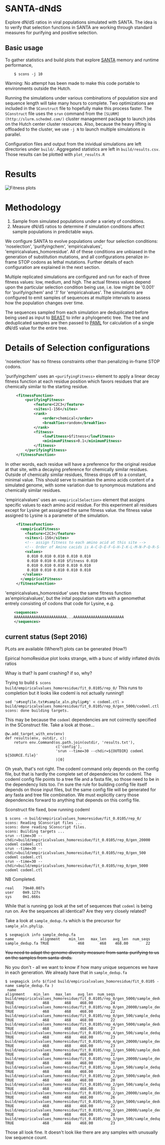 # SANTA-dNdS

Explore dN/dS ratios in viral populations simulated with SANTA.
The idea is to verify that selection functions in SANTA are working
through standard measures for purifying and
positive selection.

## Basic usage

To gather statistics and build plots that explore [SANTA](https://github.com/santa-dev/santa-sim) memory and runtime performance,
```
	$ scons -j 10
```
Warning: No attempt has been made to make this code portable to
environments outside the Hutch.

Running the simulations under various combinations of population size
and sequence length will take many hours to complete.  Two
optimizations are included in the `SConstruct` file to hopefully make this process faster.  The
`SConstruct` file uses the `srun` command from the
`[SLURM](http://slurm.schedmd.com/)` cluster management package to launch jobs on the Hutch center cluster resources.  Also,
because the heavy lifting is offloaded to the cluster, we use `-j N`
to launch multiple simulations in parallel.

Configuration files and output from the inividual simulations are left
directories under `build/`.  Aggregated statistics are left in
`build/results.csv`.  Those results can be plotted with
`plot_results.R`

# Results

![Fitness plots](figures/fitness_plots.png)

# Methodology

1. Sample from simulated populations under a variety of conditions.
2. Measure dN/dS ratios to  determine if simulation conditions affect
sample populations in predictable ways.

We configure SANTA to evolve populations under four selection
conditions: 'noselection', 'purifyingchem', 'empiricalvalues',
'empiricalvalues_homoresidue'.  All of these conditions are unbiased in
the generation of substitution mutations, and all configurations
penalize in-frame STOP codons as lethal mutations.  Further details of
each configuration are explained in the next section.

Multiple replicated simulations
are configured and run for each of three fitness values: low, medium,
and high.  The actual fitness values
depend upon the particular selection condition being use, i.e. low
might be '0.001' for 'purifyingchem' and '.1' for  'empiricalvalues'.
The simulations are configured to emit samples of sequences at multiple
intervals to assess how the population changes over time.

The sequences sampled from each simulation are deduplicated before
being used as input to [BEAST](http://beast.bio.ed.ac.uk/) to infer a
phylogenetic tree.  The tree and deduplicated samples are then passed
to [PAML](http://abacus.gene.ucl.ac.uk/software/paml.html) for
calculation of a single dN/dS value for the entire tree.

# Details of Selection configurations

'noselection' has no fitness constraints other than
penalizing in-frame STOP codons.

'purifyingchem' uses an `<purifyingFitness>` element to apply a linear
decay fitness function at each residue position which favors residues
that are chemically similar to the starting residue.
```xml
	 <fitnessFunction>
	     <purifyingFitness>
	         <feature>C2C3</feature>
	         <sites>1-156</sites>
	         <rank>
	             <order>chemical</order>
	             <breakTies>random</breakTies>
	         </rank>
	         <fitness>
	             <lowFitness>$fitness</lowFitness>
	             <minimumFitness>0.1</minimumFitness>
	         </fitness>
	     </purifyingFitness>
	 </fitnessFunction>
```

In other words,
each residue will have a preference for the original residue at that
site, with a decaying preference for chemically similar residues.
Outside of chemically similar residues, fitness drops off to a constant,
minimal value.  This should serve to maintain the amino acids content
of a simulated genome, with some variation due to  synonymous
mutations and chemically similar
residues.

'empiricalvalues' uses an `<empiricalSelection>` element that assigns
specific values to each amino acid residue.  For this experiment all
residues except for Lysine get asssigned the same fitness value.  the
fitness value assigned to Lysine is a parameter of the simulation.

```xml
	 <fitnessFunction>
	   <empiricalFitness>
	     <feature>C2C3</feature>
	     <sites>1-156</sites>
	     <!-- assign fitness to each amino acid at this site -->
	     <!-- Order of Amino cacids is A-C-D-E-F-G-H-I-K-L-M-N-P-Q-R-S-T-V-W-Y -->
	     <values>
	 	  0.010 0.010 0.010 0.010 0.010
	 	  0.010 0.010 0.010 $fitness 0.010
	 	  0.010 0.010 0.010 0.010 0.010
	 	  0.010 0.010 0.010 0.010 0.010
	 	</values>
	   </empiricalFitness>
	 </fitnessFunction>
```

'empiricalvalues_homoresidue' uses the same fitness
function as'empiricalvalues', but the inital population starts with a
genomethat entrely consisting of codons that code for Lysine, e.g.
```xml
    <sequences>
	AAAAAAAAAAAAAAAAAAAAAAAA...AAAAAAAAAAAAAAAAAAAAAAA
    </sequences>

```

## current status (Sept 2016)

PLots are available (Where?)
plots can be generated (How?)

Epirical homoResidue plot looks strange, with a bunc of wildly
inflated dn/ds ratios


Whay is that?  Is paml crashing?
if so, why?

Trying to build `$ scons build/empiricalvalues_homoresidue/fit_0.0105/rep_0/`
This runs to completion but it looks like codeml is not actually
running!!
```
sed 's#seqfile.txt#sample_aln.phylip#g' < codeml.ctl > build/empiricalvalues_homoresidue/fit_0.0105/rep_0/gen_5000/codeml.ctl
scons: done building targets.
```
This may be because the `codeml` dependencies are not coirrectly
specified in the SConstruct file.  Take a look at those...

```
@w.add_target_with_env(env)
def results(env, outdir, c):
    return env.Command(os.path.join(outdir, 'results.txt'),
                       c['config'],
                       'srun --time=30 --chdir=${OUTDIR} codeml ${SOURCE.file}'
                       )[0]
```
Oh yeah, that's not right.  The codeml command only depends on the
config file, but that is hardly the complete set of dependencies for
codeml.  The codeml config file points to a tree file and a fasta file, so
those need to be in the dependency lists too.
I'm sure the rule for building config file itself depends on those
input files, but the same config file will be generated for any fasta
and tree file combination.  We must explicitly carry those
dependencies forward to anything that depends on this config file.

Sconstruct file fixed, bow running codeml
```
$ scons -n build/empiricalvalues_homoresidue/fit_0.0105/rep_0/
scons: Reading SConscript files ...
scons: done reading SConscript files.
scons: Building targets ...
srun --time=30 --chdir=build/empiricalvalues_homoresidue/fit_0.0105/rep_0/gen_20000 codeml codeml.ctl
srun --time=30 --chdir=build/empiricalvalues_homoresidue/fit_0.0105/rep_0/gen_500 codeml codeml.ctl
srun --time=30 --chdir=build/empiricalvalues_homoresidue/fit_0.0105/rep_0/gen_5000 codeml codeml.ctl
```

NB Completed.
```
real    79m40.007s
user    0m9.127s
sys     0m1.666s
```

While that is running go look at the set of sequences that `codeml` is
being run on.  Are the sequences all identical?  Are they very closely
related?

Take a look at `sample_dedup.fa` which is the precursor for
`sample_aln.phylip`.
```
$ seqmagick info sample_dedup.fa
name            alignment    min_len   max_len   avg_len  num_seqs
sample_dedup.fa TRUE             468       468    468.00        22
```

~~You need to adapt the genome diversity measure from santa-purifying to
us on the samples from santa-dnds.~~

No you don't - all we want to know if how many unique sequences we
have in each generation.  We already have that in `sample_dedup.fa`

```
$ seqmagick info $(find build/empiricalvalues_homoresidue/fit_0.0105 -name sample_dedup.fa )
 name                                                                         alignment    min_len   max_len   avg_len  num_seqs
build/empiricalvalues_homoresidue/fit_0.0105/rep_0/gen_5000/sample_dedup.fa  TRUE             468       468    468.00        24
build/empiricalvalues_homoresidue/fit_0.0105/rep_0/gen_20000/sample_dedup.fa TRUE             468       468    468.00        22
build/empiricalvalues_homoresidue/fit_0.0105/rep_0/gen_500/sample_dedup.fa   TRUE             468       468    468.00        22
build/empiricalvalues_homoresidue/fit_0.0105/rep_4/gen_5000/sample_dedup.fa  TRUE             468       468    468.00        27
build/empiricalvalues_homoresidue/fit_0.0105/rep_4/gen_500/sample_dedup.fa   TRUE             468       468    468.00        23
build/empiricalvalues_homoresidue/fit_0.0105/rep_4/gen_20000/sample_dedup.fa TRUE             468       468    468.00        23
build/empiricalvalues_homoresidue/fit_0.0105/rep_1/gen_5000/sample_dedup.fa  TRUE             468       468    468.00        22
build/empiricalvalues_homoresidue/fit_0.0105/rep_1/gen_20000/sample_dedup.fa TRUE             468       468    468.00        30
build/empiricalvalues_homoresidue/fit_0.0105/rep_1/gen_500/sample_dedup.fa   TRUE             468       468    468.00        23
build/empiricalvalues_homoresidue/fit_0.0105/rep_2/gen_5000/sample_dedup.fa  TRUE             468       468    468.00        20
build/empiricalvalues_homoresidue/fit_0.0105/rep_2/gen_500/sample_dedup.fa   TRUE             468       468    468.00        31
build/empiricalvalues_homoresidue/fit_0.0105/rep_2/gen_20000/sample_dedup.fa TRUE             468       468    468.00        26
build/empiricalvalues_homoresidue/fit_0.0105/rep_3/gen_5000/sample_dedup.fa  TRUE             468       468    468.00        22
build/empiricalvalues_homoresidue/fit_0.0105/rep_3/gen_20000/sample_dedup.fa TRUE             468       468    468.00        28
build/empiricalvalues_homoresidue/fit_0.0105/rep_3/gen_500/sample_dedup.fa   TRUE             468       468    468.00        23
```

Those all look fine.  It doesn't look like there are any samples with
unusually low sequence count.







